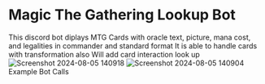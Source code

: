 # Magic The Gathering Lookup Bot
This discord bot diplays MTG Cards with oracle text, picture, mana cost, and legalities in commander and standard format
It is able to handle cards with transformation also
Will add card interaction look up 
![Screenshot 2024-08-05 140918](https://github.com/user-attachments/assets/13acb399-9455-483d-acda-ec922b62d951)
![Screenshot 2024-08-05 140904](https://github.com/user-attachments/assets/f5c3f574-41e2-4cce-bf56-471283286bb8)
Example Bot Calls
